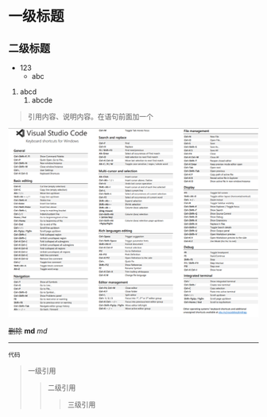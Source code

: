 
# 一级标题 #
## 二级标题 ##

+ 123
    + abc

1. abcd
    1. abcde

> 引用内容、说明内容。在语句前面加一个

![图片](img/2020-05-27-23-33-03.png)

~~删除~~
**md**
*md*  

---

` 代码 `

> 一级引用
>> 二级引用
>>> 三级引用
